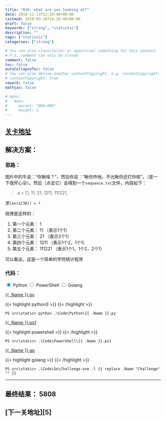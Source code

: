 ```yaml
---
title: "010. what are you looking at?"
date: 2018-11-13T13:19:40+08:00
lastmod: 2019-03-18T14:20:40+08:00
draft: false
keywords: ["string", "statistic"]
description: ""
tags: ["statistic"]
categories: ["string"]

# You can also close(false) or open(true) something for this content.
# P.S. comment can only be closed
comment: false
toc: false
autoCollapseToc: false
# You can also define another contentCopyright. e.g. contentCopyright: "This is another copyright."
# contentCopyright: true
reward: false
mathjax: false

# menu:
#   main:
#     parent: "000~009"
#     weight: 1
---
```


## [关卡地址][1]

## 解决方案：

### 思路：

图片中的牛说：“你瞅啥？”，然后你说：“瞅你咋地，不光瞅你还打你呢”。（皮一下很开心😝）。然后（点击它）会得到一个`sequence.txt`文件，内容如下：

>a = [1, 11, 21, 1211, 111221,

求`len(a[30]) = ?`

规律是这样的：

1. 第一个元素： 1
2. 第二个元素： 11      （表示1个1）
3. 第三个元素： 21      （表示2个1）
4. 第四个元素： 1211    （表示1个2，1个1）
5. 第五个元素： 111221  （表示1个1，1个2，2个1）

可以看出，这是一个简单的字符统计程序

### 代码：

<div>
    <input id="tab-python" type="radio" name="code-tabs" class="code-tabs" checked>
    <label class="language-label" for="tab-python">Python</label>
    <input id="tab-powershell" type="radio" name="code-tabs" class="code-tabs">
    <label class="language-label" for="tab-powershell">PowerShell</label>
    <input id="tab-golang" type="radio" name="code-tabs" class="code-tabs">
    <label class="language-label" for="tab-golang">Golang</label>
    <section id="content-python" class="content-section">
        <p><a href="../../Code/Python/{{ .Name }}.py" title="点我下载源码">{{ .Name }}.py</a></p>
{{< highlight python3 >}}
{{< /highlight >}}
        <pre><code>PS src\static> python .\Code\Python\{{ .Name }}.py</code></pre>
    </section>
    <section id="content-powershell" class="content-section">
        <p><a href="../../Code/PowerShell/{{ .Name }}.ps1" title="点我下载源码">{{ .Name }}.ps1</a></p>
{{< highlight powershell >}}
{{< /highlight >}}
        <pre><code>PS src\static> .\Code\PowerShell\{{ .Name }}.ps1</code></pre>
    </section>
    <section id="content-golang" class="content-section">
        <p><a href="../../Code/Go/{{ .Name }}.go" title="点我下载源码">{{ .Name }}.go</a></p>
{{< highlight golang >}}
{{< /highlight >}}
        <pre><code>PS src\static> .\Code\Go\Challenge.exe -l {{ replace .Name "Challenge" "" }}</code></pre>
    </section>
</div>

---
## 最终结果： 5808

## [下一关地址][5]

[1]: http://www.pythonchallenge.com/pc/return/bull.html
[2]: http://www.pythonchallenge.com/pc/return/5808.html
